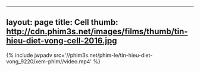 
---
layout: page
title: Cell
thumb: http://cdn.phim3s.net/images/films/thumb/tin-hieu-diet-vong-cell-2016.jpg
---
{% include jwpadv src='//phim3s.net/phim-le/tin-hieu-diet-vong_9220/xem-phim//video.mp4' %}
